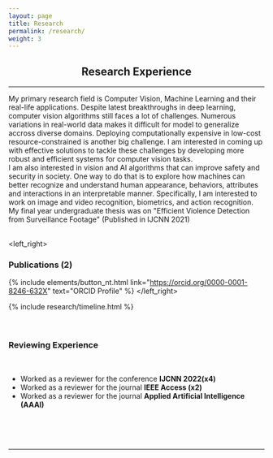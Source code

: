 ```yaml
---
layout: page
title: Research
permalink: /research/
weight: 3
---
```

<div align="center">
<h2><b>Research</b> Experience</h2>
</div>
<hr/>
<h7 style="text-align: justify;">My primary research field is Computer Vision, Machine Learning and their real-life applications. Despite latest breakthroughs in deep learning, computer vision algorithms still faces a lot of challenges. Numerous variations in real-world data makes it difficult for model to generalize accross diverse domains. Deploying computationally expensive in low-cost resource-constrained is another big challenge. I am interested in coming up with effective solutions to tackle these challenges by developing more robust and efficient systems for computer vision tasks.<br/>
I am also interested in vision and AI algorithms that can improve safety and security in society. One way to do that is to explore how machines can better recognize and understand human appearance, behaviors, attributes and interactions in an interpretable manner. Specifically, I am interested to work on image and video recognition, biometrics, and action recognition. My final year undergraduate thesis was on "Efficient Violence Detection from Surveillance Footage" (Published in IJCNN 2021)</h7>
<br/>
<br/>

<left_right>
<span><h3 align="left"><b>Publications (2)</b></h3></span>
<span>{% include elements/button_nt.html link="https://orcid.org/0000-0001-8246-632X" text="ORCID Profile" %}</span>
</left_right>
<div class="row">
{% include research/timeline.html %}
</div>

<br/>
<br/>

<h3 align="left"><b>Reviewing Experience</b></h3>
<br/>
<ul>
  <li>Worked as a reviewer for the conference <b>IJCNN 2022(x4)</b></li>
  <li>Worked as a reviewer for the journal <b>IEEE Access (x2)</b></li>
  <li>Worked as a reviewer for the journal <b>Applied Artificial Intelligence (AAAI)</b></li>
</ul>
<br/>

<br/>
<br/>

<hr/>
